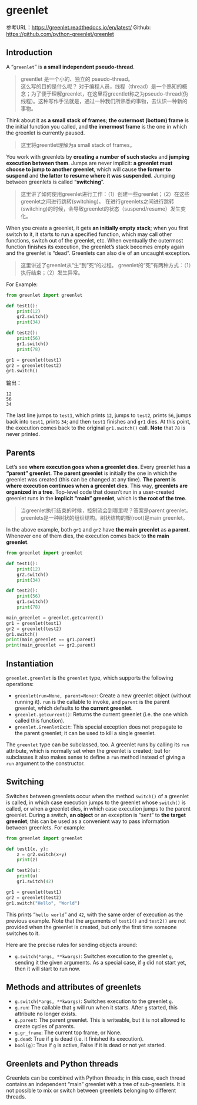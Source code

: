 # greenlet

参考URL：https://greenlet.readthedocs.io/en/latest/
Github: https://github.com/python-greenlet/greenlet

## Introduction

A “`greenlet`” is **a small independent pseudo-thread**. 

> greentlet 是一个小的、独立的 pseudo-thread。  
> 这么写的目的是什么呢？ 对于编程人员，线程（thread）是一个熟知的概念；为了便于理解greenlet，在这里将greentlet称之为pseudo-thread(伪线程)。这种写作手法就是，通过一种我们所熟悉的事物，去认识一种新的事物。

Think about it as **a small stack of frames**; **the outermost (bottom) frame** is the initial function you called, and **the innermost frame** is the one in which the greenlet is currently paused. 

> 这里将greentlet理解为a small stack of frames。

You work with greenlets by **creating a number of such stacks** and **jumping execution between them**. Jumps are never implicit: **a greenlet must choose to jump to another greenlet**, which will cause **the former to suspend** and **the latter to resume where it was suspended**. Jumping between greenlets is called “**switching**”.

> 这里讲了如何使用greenlet进行工作：（1）创建一些greenlet；（2）在这些greenlet之间进行跳转(switching)。
> 在进行greenlets之间进行跳转(switching)的时候，会导致greenlet的状态（suspend/resume）发生变化。


When you create a greenlet, it gets **an initially empty stack**; when you first switch to it, it starts to run a specified function, which may call other functions, switch out of the greenlet, etc. When eventually the outermost function finishes its execution, the greenlet’s stack becomes empty again and the greenlet is “dead”. Greenlets can also die of an uncaught exception.

> 这里讲述了greenlet从“生“到”死“的过程。
> greenlet的“死”有两种方式：（1）执行结束；（2）发生异常。

For Example:

```python
from greenlet import greenlet

def test1():
    print(12)
    gr2.switch()
    print(34)

def test2():
    print(56)
    gr1.switch()
    print(78)

gr1 = greenlet(test1)
gr2 = greenlet(test2)
gr1.switch()
```

输出：
```
12
56
34
```

The last line jumps to `test1`, which prints `12`, jumps to `test2`, prints `56`, jumps back into `test1`, prints `34`; and then `test1` finishes and `gr1` dies. At this point, the execution comes back to the original `gr1.switch()` call. **Note** that `78` is never printed.

## Parents

Let’s see **where execution goes when a greenlet dies**. Every greenlet has **a “parent” greenlet**. **The parent greenlet** is initially the one in which the greenlet was created (this can be changed at any time). **The parent is where execution continues when a greenlet dies**. This way, **greenlets are organized in a tree**. Top-level code that doesn’t run in a user-created greenlet runs in the **implicit “main” greenlet**, which is **the root of the tree**.

> 当greenlet执行结束的时候，控制流会到哪里呢？答案是parent greenlet。
> greenlets是一种树状的组织结构。树状结构的根(root)是main greenlet。

In the above example, both `gr1` and `gr2` have **the main greenlet** as **a parent**. Whenever one of them dies, the execution comes back to **the main greenlet**.

```python
from greenlet import greenlet

def test1():
    print(12)
    gr2.switch()
    print(34)

def test2():
    print(56)
    gr1.switch()
    print(78)

main_greenlet = greenlet.getcurrent()
gr1 = greenlet(test1)
gr2 = greenlet(test2)
gr1.switch()
print(main_greenlet == gr1.parent)
print(main_greenlet == gr2.parent)
```

## Instantiation

`greenlet.greenlet` is the `greenlet` type, which supports the following operations:

- `greenlet(run=None, parent=None)`: Create a new greenlet object (without running it). `run` is the callable to invoke, and `parent` is the parent greenlet, which defaults to **the current greenlet**.
- `greenlet.getcurrent()`: Returns the current greenlet (i.e. the one which called this function).
- `greenlet.GreenletExit`: This special exception does not propagate to the parent greenlet; it can be used to kill a single greenlet.

The `greenlet` type can be subclassed, too. A greenlet runs by calling its `run` attribute, which is normally set when the greenlet is created; but for subclasses it also makes sense to define a `run` method instead of giving a `run` argument to the constructor.


## Switching

Switches between greenlets occur when the method `switch()` of a greenlet is called, in which case execution jumps to the greenlet whose `switch()` is called, or when a greenlet dies, in which case execution jumps to the parent greenlet. During a switch, **an object** or an exception is “sent” to **the target greenlet**; this can be used as a convenient way to pass information between greenlets. For example:

```python
from greenlet import greenlet

def test1(x, y):
    z = gr2.switch(x+y)
    print(z)

def test2(u):
    print(u)
    gr1.switch(42)

gr1 = greenlet(test1)
gr2 = greenlet(test2)
gr1.switch("Hello", "World")
```

This prints “`hello world`” and `42`, with the same order of execution as the previous example. Note that the arguments of `test1()` and `test2()` are not provided when the greenlet is created, but only the first time someone switches to it.

Here are the precise rules for sending objects around:

- `g.switch(*args, **kwargs)`: Switches execution to the greenlet `g`, sending it the given arguments. As a special case, if `g` did not start yet, then it will start to run now.


## Methods and attributes of greenlets

- `g.switch(*args, **kwargs)`: Switches execution to the greenlet `g`. 
- `g.run`: The callable that `g` will run when it starts. After `g` started, this attribute no longer exists.
- `g.parent`: The parent greenlet. This is writeable, but it is not allowed to create cycles of parents.
- `g.gr_frame`: The current top frame, or None.
- `g.dead`: True if `g` is dead (i.e. it finished its execution).
- `bool(g)`: True if `g` is active, False if it is dead or not yet started.

## Greenlets and Python threads

Greenlets can be combined with Python threads; in this case, each thread contains an independent “main” greenlet with a tree of sub-greenlets. It is not possible to mix or switch between greenlets belonging to different threads.


